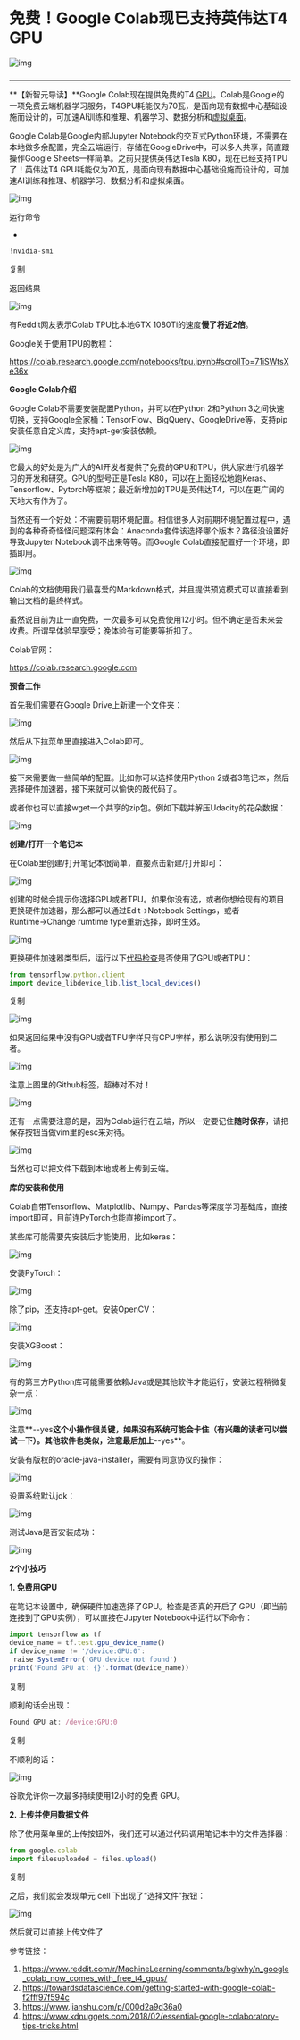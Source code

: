 # 免费！Google Colab现已支持英伟达T4 GPU

![img](./colab/cxplra0wsd.jpeg)

### 

------

**【新智元导读】**Google Colab现在提供免费的T4 [GPU](https://cloud.tencent.com/product/gpu?from=20065&from_column=20065)。Colab是Google的一项免费云端机器学习服务，T4GPU耗能仅为70瓦，是面向现有数据中心基础设施而设计的，可加速AI训练和推理、机器学习、数据分析和[虚拟桌面](https://cloud.tencent.com/product/cvd?from=20065&from_column=20065)。

Google Colab是Google内部Jupyter Notebook的交互式Python环境，不需要在本地做多余配置，完全云端运行，存储在GoogleDrive中，可以多人共享，简直跟操作Google Sheets一样简单。之前只提供英伟达Tesla K80，现在已经支持TPU了！英伟达T4 GPU耗能仅为70瓦，是面向现有数据中心基础设施而设计的，可加速AI训练和推理、机器学习、数据分析和虚拟桌面。

![img](./colab/ff6y422cwe.png)

运行命令

- 

```javascript
!nvidia-smi
```

复制

返回结果

![img](./colab/m05d7hrbnt.jpeg)

有Reddit网友表示Colab TPU比本地GTX 1080Ti的速度**慢了将近2倍**。

Google关于使用TPU的教程：

https://colab.research.google.com/notebooks/tpu.ipynb#scrollTo=71iSWtsXe36x

**Google Colab介绍**

Google Colab不需要安装配置Python，并可以在Python 2和Python 3之间快速切换，支持Google全家桶：TensorFlow、BigQuery、GoogleDrive等，支持pip安装任意自定义库，支持apt-get安装依赖。

![img](./colab/upvbs3ypq4.jpeg)

它最大的好处是为广大的AI开发者提供了免费的GPU和TPU，供大家进行机器学习的开发和研究。GPU的型号正是Tesla K80，可以在上面轻松地跑Keras、Tensorflow、Pytorch等框架；最近新增加的TPU是英伟达T4，可以在更广阔的天地大有作为了。

当然还有一个好处：不需要前期环境配置。相信很多人对前期环境配置过程中，遇到的各种奇奇怪怪问题深有体会：Anaconda套件该选择哪个版本？路径没设置好导致Jupyter Notebook调不出来等等。而Google Colab直接配置好一个环境，即插即用。

![img](./colab/j5f1ojxhyp.jpeg)

Colab的文档使用我们最喜爱的Markdown格式，并且提供预览模式可以直接看到输出文档的最终样式。

虽然说目前为止一直免费，一次最多可以免费使用12小时。但不确定是否未来会收费。所谓早体验早享受；晚体验有可能要等折扣了。

Colab官网：

https://colab.research.google.com

**预备工作**

首先我们需要在Google Drive上新建一个文件夹：

![img](./colab/zyg5ey51wj.jpeg)

然后从下拉菜单里直接进入Colab即可。

![img](./colab/jp4tyyw0dl.jpeg)

接下来需要做一些简单的配置。比如你可以选择使用Python 2或者3笔记本，然后选择硬件加速器，接下来就可以愉快的敲代码了。

或者你也可以直接wget一个共享的zip包。例如下载并解压Udacity的花朵数据：

![img](./colab/b0cql4becd.png)

**创建/打开一个笔记本**

在Colab里创建/打开笔记本很简单，直接点击新建/打开即可：

![img](./colab/za74f3gkut.jpeg)

创建的时候会提示你选择GPU或者TPU。如果你没有选，或者你想给现有的项目更换硬件加速器，那么都可以通过Edit→Notebook Settings，或者Runtime→Change rumtime type重新选择，即时生效。

![img](./colab/ff6y422cwe2.png)

更换硬件加速器类型后，运行以下[代码检查](https://cloud.tencent.com/product/tcap?from=20065&from_column=20065)是否使用了GPU或者TPU：

```javascript
from tensorflow.python.client 
import device_libdevice_lib.list_local_devices()
```

复制

![img](./colab/kgiab75rbr.jpeg)

如果返回结果中没有GPU或者TPU字样只有CPU字样，那么说明没有使用到二者。

![img](./colab/bukw3f302f.png)

注意上图里的Github标签，超棒对不对！

![img](./colab/i812jorji3.jpeg)

还有一点需要注意的是，因为Colab运行在云端，所以一定要记住**随时保存**，请把保存按钮当做vim里的esc来对待。

![img](./colab/z6nvgpe47g.jpeg)

当然也可以把文件下载到本地或者上传到云端。

**库的安装和使用**

Colab自带Tensorflow、Matplotlib、Numpy、Pandas等深度学习基础库，直接import即可，目前连PyTorch也能直接import了。

某些库可能需要先安装后才能使用，比如keras：

![img](./colab/5j51frsuua.png)

安装PyTorch：

![img](./colab/sl2f943i3f.png)

除了pip，还支持apt-get。安装OpenCV：

![img](./colab/g5prdhrkgk.png)

安装XGBoost：

![img](./colab/yrq66uxqae.png)

有的第三方Python库可能需要依赖Java或是其他软件才能运行，安装过程稍微复杂一点：

![img](./colab/0m294hqs2a.png)

注意**--yes**这个小操作很关键，如果没有系统可能会卡住（有兴趣的读者可以尝试一下）。其他软件也类似，注意最后加上**--yes**。

安装有版权的oracle-java-installer，需要有同意协议的操作：

![img](./colab/tci0noonzi.png)

设置系统默认jdk：

![img](./colab/j0fjfhsac.png)

测试Java是否安装成功：

![img](./colab/t061kkqcxh.png)

**2个小技巧**

**1. 免费用GPU**

在笔记本设置中，确保硬件加速选择了GPU。检查是否真的开启了 GPU（即当前连接到了GPU实例），可以直接在Jupyter Notebook中运行以下命令：

```javascript
import tensorflow as tf
device_name = tf.test.gpu_device_name()
if device_name != '/device:GPU:0':
 raise SystemError('GPU device not found')
print('Found GPU at: {}'.format(device_name))
```

复制

顺利的话会出现：

```javascript
Found GPU at: /device:GPU:0
```

复制

不顺利的话：

![img](./colab/6rf8aw985m.jpeg)

谷歌允许你一次最多持续使用12小时的免费 GPU。

**2. 上传并使用数据文件**

除了使用菜单里的上传按钮外，我们还可以通过代码调用笔记本中的文件选择器：

```javascript
from google.colab 
import filesuploaded = files.upload()
```

复制

之后，我们就会发现单元 cell 下出现了“选择文件”按钮：

![img](./colab/qfwezyw509.png)

然后就可以直接上传文件了

参考链接：

1. https://www.reddit.com/r/MachineLearning/comments/bglwhy/n_google_colab_now_comes_with_free_t4_gpus/
2. https://towardsdatascience.com/getting-started-with-google-colab-f2fff97f594c
3. https://www.jianshu.com/p/000d2a9d36a0
4. https://www.kdnuggets.com/2018/02/essential-google-colaboratory-tips-tricks.html